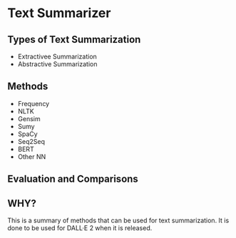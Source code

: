 # Text Summarizer

## Types of Text Summarization
<ul>
    <li> Extractivee Summarization </li>
    <li> Abstractive Summarization </li>
</ul>

## Methods
<ul>
	<li> Frequency </li>
    <li> NLTK </li>
    <li> Gensim </li>
    <li> Sumy </li>
    <li> SpaCy </li>
    <li> Seq2Seq </li>
    <li> BERT </li>
    <li> Other NN </li>
</ul>

## Evaluation and Comparisons

## WHY?
This is a summary of methods that can be used for text summarization. It is done to be used for DALL·E 2 when it is released.
